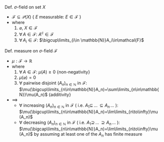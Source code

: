 
Def. $\sigma$-field on set $X$
- $\mathcal{F}\subseteq\mathcal{P}(X)$                { $E$ measurable: $E\in\mathcal{F}$ }
- where
	1. $\varnothing$, $X\in\mathcal{F}$
	2. $\forall\,A\in\mathcal{F}$: $A^c\in\mathcal{F}$
	3. $\forall\,A_i\in\mathcal{F}$: $\bigcup\limits_{i\in \mathbb{N}}A_i\in\mathcal{F}$

Def. measure on $\sigma$-field $\mathcal{F}$
- $\mu:\mathcal{F}\to\mathbb{R}$
- where
	1. $\forall\,A\in\mathcal{F}$: $\mu(A)\geq 0$    {non-negativity}
	2. $\mu(\varnothing)=0$
	3. $\forall$ pairwise disjoint $(A_n)_{n\in\mathbb{N}}$ in $\mathcal{F}$:
	          $\mu(\bigcup\limits_{n\in\mathbb{N}}A_n)=\sum\limits_{n\in\mathbb{N}}\mu(A_n)$    {additivity}
- $\implies$
	- $\forall$ increasing $(A_n)_{n\in\mathbb{N}}$ in $\mathcal{F}$ ( i.e. $A_1\subseteq\,...\,\subseteq A_n\,...$ ):
	    $\mu(\bigcup\limits_{n\in\mathbb{N}}A_n)=\lim\limits_{n\to\infty}\mu(A_n)$
	- $\forall$ decreasing $(A_n)_{n\in\mathbb{N}}$ in $\mathcal{F}$ ( i.e. $A_1\supseteq\,...\,\supseteq A_n\,...$ ):
	    $\mu(\bigcap\limits_{n\in\mathbb{N}}A_n)=\lim\limits_{n\to\infty}\mu(A_n)$
	    by assuming at least one of the $A_n$ has finite measure